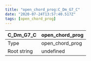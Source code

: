 ```yaml
---
title: "open_chord_prog:C_Dm_G7_C"
date: "2020-07-24T13:57:40.517Z"
tags: [open_chord_prog]
---
```


|C_Dm_G7_C|open_chord_prog|
|---|---|
|Type|open_chord_prog|
|Root string|undefined|

